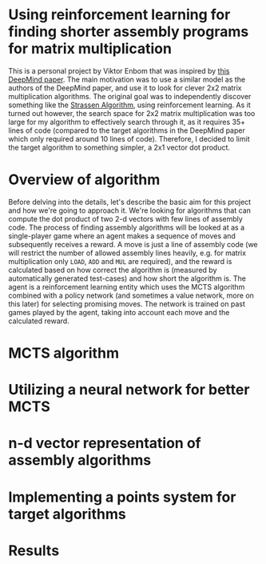# Using reinforcement learning for finding shorter assembly programs for matrix multiplication
This is a personal project by Viktor Enbom that was inspired by [this DeepMind paper](https://www.nature.com/articles/s41586-023-06004-9). The main motivation was to use a similar model as the authors of the DeepMind paper, and use it to look for clever 2x2 matrix multiplication algorithms. The original goal was to independently discover something like the [Strassen Algorithm](https://en.wikipedia.org/wiki/Strassen_algorithm), using reinforcement learning. As it turned out however, the search space for 2x2 matrix multiplication was too large for my algorithm to effectively search through it, as it requires 35+ lines of code (compared to the target algorithms in the DeepMind paper which only required around 10 lines of code). Therefore, I decided to limit the target algorithm to something simpler, a 2x1 vector dot product. 

# Overview of algorithm
Before delving into the details, let's describe the basic aim for this project and how we're going to approach it. We're looking for algorithms that can compute the dot product of two 2-d vectors with few lines of assembly code. The process of finding assembly algorithms will be looked at as a single-player game where an agent makes a sequence of moves and subsequently receives a reward. A move is just a line of assembly code (we will restrict the number of allowed assembly lines heavily, e.g. for matrix multiplication only `LOAD`, `ADD` and `MUL` are required), and the reward is calculated based on how correct the algorithm is (measured by automatically generated test-cases) and how short the algorithm is. The agent is a reinforcement learning entity which uses the MCTS algorithm combined with a policy network (and sometimes a value network, more on this later) for selecting promising moves. The network is trained on past games played by the agent, taking into account each move and the calculated reward.

# MCTS algorithm

# Utilizing a neural network for better MCTS 

# n-d vector representation of assembly algorithms


# Implementing a points system for target algorithms

 

# Results





